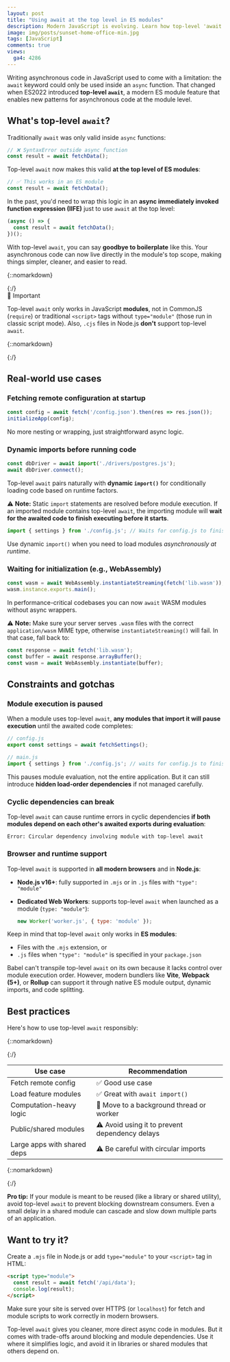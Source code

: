 ```yaml
---
layout: post
title: "Using await at the top level in ES modules"
description: Modern JavaScript is evolving. Learn how top-level 'await' works, where to use it, and when to avoid it in your modules.
image: img/posts/sunset-home-office-min.jpg
tags: [JavaScript]
comments: true
views:
  ga4: 4286
---
```


Writing asynchronous code in JavaScript used to come with a limitation: the `await` keyword could only be used inside an `async` function. That changed when ES2022 introduced **top-level `await`**, a modern ES module feature that enables new patterns for asynchronous code at the module level.

## What's top-level `await`?

Traditionally `await` was only valid inside `async` functions:

```js
// ❌ SyntaxError outside async function
const result = await fetchData();
```

Top-level `await` now makes this valid **at the top level of ES modules**:

```js
// ✅ This works in an ES module
const result = await fetchData();
```

In the past, you'd need to wrap this logic in an **async immediately invoked function expression (IIFE)** just to use `await` at the top level:

```js
(async () => {
  const result = await fetchData();
})();
```

With top-level `await`, you can say **goodbye to boilerplate** like this. Your asynchronous code can now live directly in the module's top scope, making things simpler, cleaner, and easier to read.

{::nomarkdown}
<aside class="message" role="note">
{:/}

<div class="note--head">🚨 Important</div>

Top-level `await` only works in JavaScript **modules**, not in CommonJS (`require`) or traditional `<script>` tags without `type="module"` (those run in classic script mode). Also, `.cjs` files in Node.js **don't** support top-level `await`.

{::nomarkdown}
</aside>
{:/}

## Real-world use cases

### Fetching remote configuration at startup

```js
const config = await fetch('/config.json').then(res => res.json());
initializeApp(config);
```

No more nesting or wrapping, just straightforward async logic.

### Dynamic imports before running code

```js
const dbDriver = await import('./drivers/postgres.js');
await dbDriver.connect();
```

Top-level `await` pairs naturally with **dynamic `import()`** for conditionally loading code based on runtime factors.

⚠️ **Note:** Static `import` statements are resolved before module execution. If an imported module contains top-level `await`, the importing module will **wait for the awaited code to finish executing before it starts**.

```js
import { settings } from './config.js'; // Waits for config.js to finish evaluating
```

Use dynamic `import()` when you need to load modules *asynchronously at runtime*.

### Waiting for initialization (e.g., WebAssembly)

```js
const wasm = await WebAssembly.instantiateStreaming(fetch('lib.wasm'));
wasm.instance.exports.main();
```

In performance-critical codebases you can now `await` WASM modules without async wrappers.

⚠️ **Note:** Make sure your server serves `.wasm` files with the correct `application/wasm` MIME type, otherwise `instantiateStreaming()` will fail. In that case, fall back to:

```js
const response = await fetch('lib.wasm');
const buffer = await response.arrayBuffer();
const wasm = await WebAssembly.instantiate(buffer);
```

## Constraints and gotchas

### Module execution is paused

When a module uses top-level `await`, **any modules that import it will pause execution** until the awaited code completes:

```js
// config.js
export const settings = await fetchSettings();

// main.js
import { settings } from './config.js'; // waits for config.js to finish
```

This pauses module evaluation, not the entire application. But it can still introduce **hidden load-order dependencies** if not managed carefully.

### Cyclic dependencies can break

Top-level `await` can cause runtime errors in cyclic dependencies **if both modules depend on each other's awaited exports during evaluation**:

```
Error: Circular dependency involving module with top-level await
```

### Browser and runtime support

Top-level `await` is supported in **all modern browsers** and in **Node.js**:

- **Node.js v16+**: fully supported in `.mjs` or in `.js` files with `"type": "module"`
- **Dedicated Web Workers**: supports top-level `await` when launched as a module (`type: "module"`):

  ```js
  new Worker('worker.js', { type: 'module' });
  ```

Keep in mind that top-level `await` only works in **ES modules**:

- Files with the `.mjs` extension, or
- `.js` files when `"type": "module"` is specified in your `package.json`

Babel can't transpile top-level `await` on its own because it lacks control over module execution order. However, modern bundlers like **Vite**, **Webpack (5+)**, or **Rollup** can support it through native ES module output, dynamic imports, and code splitting.

## Best practices

Here's how to use top-level `await` responsibly:

{::nomarkdown}
<div class="table-container">
{:/}

| Use case                    | Recommendation                                 |
| --------------------------- | ---------------------------------------------- |
| Fetch remote config         | ✅ Good use case                               |
| Load feature modules        | ✅ Great with `await import()`                 |
| Computation-heavy logic     | 🚫 Move to a background thread or worker       |
| Public/shared modules       | ⚠️ Avoid using it to prevent dependency delays |
| Large apps with shared deps | ⚠️ Be careful with circular imports            |

{::nomarkdown}
</div>
{:/}

**Pro tip:** If your module is meant to be reused (like a library or shared utility), avoid top-level `await` to prevent blocking downstream consumers. Even a small delay in a shared module can cascade and slow down multiple parts of an application.

## Want to try it?

Create a `.mjs` file in Node.js or add `type="module"` to your `<script>` tag in HTML:

```html
<script type="module">
  const result = await fetch('/api/data');
  console.log(result);
</script>
```

Make sure your site is served over HTTPS (or `localhost`) for fetch and module scripts to work correctly in modern browsers.

Top-level `await` gives you cleaner, more direct async code in modules. But it comes with trade-offs around blocking and module dependencies. Use it where it simplifies logic, and avoid it in libraries or shared modules that others depend on.